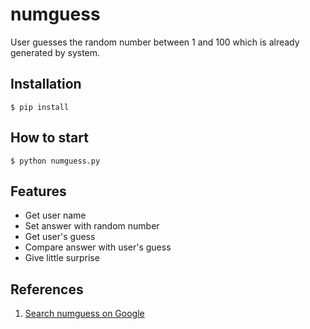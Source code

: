 # numguess
User guesses the random number between 1 and 100 which is already generated by system.

## Installation
```shell
$ pip install
```

## How to start
```shell
$ python numguess.py
```

## Features
- Get user name
- Set answer with random number
- Get user's guess
- Compare answer with user's guess
- Give little surprise

## References
1. [Search numguess on Google](https://www.google.com/search?q=numguess&oq=num&aqs=chrome.0.69i59j0i131i433i512j69i57j0i433i512j69i60l4.898j0j9&sourceid=chrome&ie=UTF-8)

